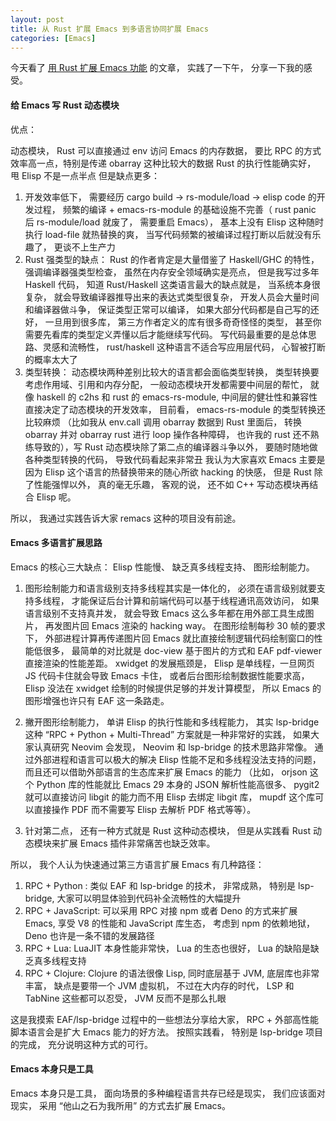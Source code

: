 ```yaml
---
layout: post
title: 从 Rust 扩展 Emacs 到多语言协同扩展 Emacs
categories: [Emacs]
---
```


今天看了 [用 Rust 扩展 Emacs 功能](https://cireu.github.io/2020/04/05/rust-emacs-module/) 的文章， 实践了一下午， 分享一下我的感受。

#### 给 Emacs 写 Rust 动态模块
优点：

动态模块， Rust 可以直接通过 env 访问 Emacs 的内存数据， 要比 RPC 的方式效率高一点，特别是传递 obarray 这种比较大的数据
Rust 的执行性能确实好， 甩 Elisp 不是一点半点
但是缺点更多：

1. 开发效率低下， 需要经历 cargo build → rs-module/load → elisp code 的开发过程， 频繁的编译 + emacs-rs-module 的基础设施不完善（ rust panic 后 rs-module/load 就废了， 需要重启 Emacs）， 基本上没有 Elisp 这种随时执行 load-file 就热替换的爽， 当写代码频繁的被编译过程打断以后就没有乐趣了， 更谈不上生产力
2. Rust 强类型的缺点： Rust 的作者肯定是大量借鉴了 Haskell/GHC 的特性， 强调编译器强类型检查， 虽然在内存安全领域确实是亮点， 但是我写过多年 Haskell 代码， 知道 Rust/Haskell 这类语言最大的缺点就是， 当系统本身很复杂， 就会导致编译器推导出来的表达式类型很复杂， 开发人员会大量时间和编译器做斗争， 保证类型正常可以编译， 如果大部分代码都是自己写的还好， 一旦用到很多库， 第三方作者定义的库有很多奇奇怪怪的类型， 甚至你需要先看库的类型定义弄懂以后才能继续写代码。 写代码最重要的是总体思路、灵感和流畅性， rust/haskell 这种语言不适合写应用层代码， 心智被打断的概率太大了
3. 类型转换： 动态模块两种差别比较大的语言都会面临类型转换， 类型转换要考虑作用域、引用和内存分配， 一般动态模块开发都需要中间层的帮忙， 就像 haskell 的 c2hs 和 rust 的 emacs-rs-module, 中间层的健壮性和兼容性直接决定了动态模块的开发效率， 目前看， emacs-rs-module 的类型转换还比较麻烦 （比如我从 env.call 调用 obarray 数据到 Rust 里面后， 转换 obarray 并对 obarray rust 进行 loop 操作各种障碍， 也许我的 rust 还不熟练导致的），写 Rust 动态模块除了第二点的编译器斗争以外， 要随时随地做各种类型转换的代码， 导致代码看起来非常丑
我认为大家喜欢 Emacs 主要是因为 Elisp 这个语言的热替换带来的随心所欲 hacking 的快感， 但是 Rust 除了性能强悍以外， 真的毫无乐趣， 客观的说， 还不如 C++ 写动态模块再结合 Elisp 呢。

所以， 我通过实践告诉大家 remacs 这种的项目没有前途。

#### Emacs 多语言扩展思路
Emacs 的核心三大缺点： Elisp 性能慢、 缺乏真多线程支持、 图形绘制能力。

1. 图形绘制能力和语言级别支持多线程其实是一体化的， 必须在语言级别就要支持多线程， 才能保证后台计算和前端代码可以基于线程通讯高效访问， 如果语言级别不支持真并发， 就会导致 Emacs 这么多年都在用外部工具生成图片， 再发图片回 Emacs 渲染的 hacking way。 在图形绘制每秒 30 帧的要求下， 外部进程计算再传递图片回 Emacs 就比直接绘制逻辑代码绘制窗口的性能低很多， 最简单的对比就是 doc-view 基于图片的方式和 EAF pdf-viewer 直接渲染的性能差距。 xwidget 的发展瓶颈是， Elisp 是单线程，一旦网页 JS 代码卡住就会导致 Emacs 卡住， 或者后台图形绘制数据性能要求高， Elisp 没法在 xwidget 绘制的时候提供足够的并发计算模型， 所以 Emacs 的图形增强也许只有 EAF 这一条路走。

2. 撇开图形绘制能力， 单讲 Elisp 的执行性能和多线程能力， 其实 lsp-bridge 这种 “RPC + Python + Multi-Thread” 方案就是一种非常好的实践， 如果大家认真研究 Neovim 会发现， Neovim 和 lsp-bridge 的技术思路非常像。 通过外部进程和语言可以极大的解决 Elisp 性能不足和多线程没法支持的问题， 而且还可以借助外部语言的生态库来扩展 Emacs 的能力 （比如， orjson 这个 Python 库的性能就比 Emacs 29 本身的 JSON 解析性能高很多、 pygit2 就可以直接访问 libgit 的能力而不用 Elisp 去绑定 libgit 库， mupdf 这个库可以直接操作 PDF 而不需要写 Elisp 去解析 PDF 格式等等）。

3. 针对第二点， 还有一种方式就是 Rust 这种动态模块， 但是从实践看 Rust 动态模块来扩展 Emacs 插件非常痛苦也缺乏效率。

所以， 我个人认为快速通过第三方语言扩展 Emacs 有几种路径：

1. RPC + Python : 类似 EAF 和 lsp-bridge 的技术， 非常成熟， 特别是 lsp-bridge, 大家可以明显体验到代码补全流畅性的大幅提升
2. RPC + JavaScript: 可以采用 RPC 对接 npm 或者 Deno 的方式来扩展 Emacs, 享受 V8 的性能和 JavaScript 库生态， 考虑到 npm 的依赖地狱， Deno 也许是一条不错的发展路径
3. RPC + Lua: LuaJIT 本身性能非常快， Lua 的生态也很好， Lua 的缺陷是缺乏真多线程支持
4. RPC + Clojure: Clojure 的语法很像 Lisp, 同时底层基于 JVM, 底层库也非常丰富， 缺点是要带一个 JVM 虚拟机， 不过在大内存的时代， LSP 和 TabNine 这些都可以忍受， JVM 反而不是那么扎眼

这是我摸索 EAF/lsp-bridge 过程中的一些想法分享给大家， RPC + 外部高性能脚本语言会是扩大 Emacs 能力的好方法。 按照实践看， 特别是 lsp-bridge 项目的完成， 充分说明这种方式的可行。

#### Emacs 本身只是工具

Emacs 本身只是工具， 面向场景的多种编程语言共存已经是现实， 我们应该面对现实， 采用 “他山之石为我所用” 的方式去扩展 Emacs。
